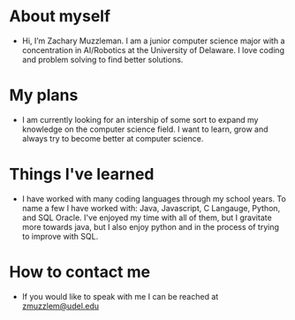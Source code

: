  # About myself
 
  * Hi, I’m Zachary Muzzleman. I am a junior computer science major with a concentration in AI/Robotics at the University of Delaware. I love coding and problem 
    solving to find better solutions.
 
 # My plans
 
  * I am currently looking for an intership of some sort to expand my knowledge on the computer science field. I want to learn, grow and always try to become better at 
    computer science.
    
  # Things I've learned
  
  * I have worked with many coding languages through my school years. To name a few I have worked with: Java, Javascript, C Langauge, Python, and SQL Oracle.
  I've enjoyed my time with all of them, but I gravitate more towards java, but I also enjoy python and in the process of trying to improve with SQL.
  
  # How to contact me
  
  * If you would like to speak with me I can be reached at zmuzzlem@udel.edu

